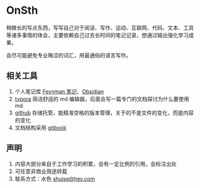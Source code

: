 # OnSth
稍微长的写点东西，写写自己对于阅读、写作、运动、互联网、代码、文本、工具等诸多事情的体会，主要依赖自己过去长时间的笔记记录，想通过输出强化学习成果。

会尽可能避免专业晦涩的词汇，用最通俗的语言写作。



## 相关工具

1. 个人笔记库 [Feynman 笔记](https://notes.bluetech.top/)、[Obsidian](https://obsidian.md/)
2. [typora](https://typora.io/) 简洁舒适的 md 编辑器，后面会写一篇专门的文档探讨为什么要使用 md
3. [github](https://github.com/) 存储托管，能精准空格的版本管理，关于的不是文件的变化，而是内容的变化
4. 文档结构采用 [gitbook](https://www.gitbook.com/)



## 声明

1. 内容大部分来自于工作学习的积累，会有一定比例的引用，会标注出处
2. 可任意非商业用途转载
3. 联系方式：水色 shuise@hey.com

